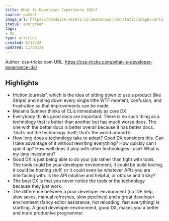 ```yaml
---
title: What Is Developer Experience (DX)?
source: pocket
image_url: https://readwise-assets.s3.amazonaws.com/static/images/article4.6bc1851654a0.png
status: evergreen
tags: 
- dx 
type: articles
created: 5/14/22
updated: 11/30/21
---
```


Author: css-tricks.com
URL: https://css-tricks.com/what-is-developer-experience-dx/

## Highlights
- friction journals”, which is the idea of sitting down to use a product (like Stripe) and noting down every single little WTF moment, confusion, and frustration so that improvements can be made
- Melanie Sumner thinks of CLIs immediately as core DX
- Everybody thinks good docs are important. There is no such thing as a technology that is better than another but has much worse docs. The one with the better docs is better overall because it has better docs. That’s not the technology itself; that’s the world around it.
- How long does a technology take to adopt? Good DX considers this. Can I take advantage of it without rewriting everything? How quickly can I spin it up? How well does it play with other technologies I use? What is my time investment?
- Good DX is just being able to do your job rather than fight with tools. The tools could be your developer environment, it could be build tooling, it could be hosting stuff, or it could even be whatever APIs you are interfacing with. Is the API intuitive and helpful, or obtuse and tricky?
- The best DX is that you never notice the tools or the technology because they just work.
- The difference between a poor developer environment (no IDE help, slow saves, manual refreshes, slow pipelines) and a great developer environment (fancy editor assistance, hot reloading, fast everything) is startling. A good developer environment, good DX, makes you a better and more productive programmer.
